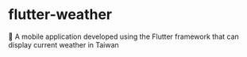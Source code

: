 # flutter-weather
📱 A mobile application developed using the Flutter framework that can display current weather in Taiwan
